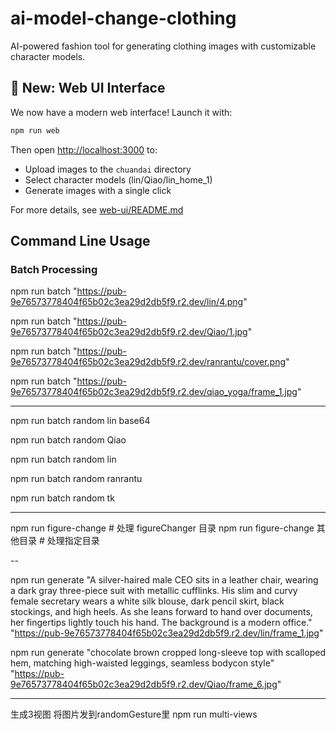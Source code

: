 # ai-model-change-clothing

AI-powered fashion tool for generating clothing images with customizable character models.

## 🚀 New: Web UI Interface

We now have a modern web interface! Launch it with:

```bash
npm run web
```

Then open [http://localhost:3000](http://localhost:3000) to:
- Upload images to the `chuandai` directory
- Select character models (lin/Qiao/lin_home_1)
- Generate images with a single click

For more details, see [web-ui/README.md](./web-ui/README.md)

## Command Line Usage

### Batch Processing

npm run batch  "https://pub-9e76573778404f65b02c3ea29d2db5f9.r2.dev/lin/4.png"

npm run batch  "https://pub-9e76573778404f65b02c3ea29d2db5f9.r2.dev/Qiao/1.jpg"

npm run batch "https://pub-9e76573778404f65b02c3ea29d2db5f9.r2.dev/ranrantu/cover.png"

npm run batch "https://pub-9e76573778404f65b02c3ea29d2db5f9.r2.dev/qiao_yoga/frame_1.jpg"

---
npm run batch random lin base64

npm run batch random Qiao

npm run batch random lin

npm run batch random ranrantu

npm run batch random tk

---

npm run figure-change        # 处理 figureChanger 目录
npm run figure-change 其他目录  # 处理指定目录

--

npm run generate "A silver-haired male CEO sits in a leather chair, wearing a dark gray three-piece suit with metallic cufflinks. His slim and curvy female secretary wears a white silk blouse, dark pencil skirt, black stockings, and high heels. As she leans forward to hand over documents, her fingertips lightly touch his hand. The background is a modern office." "https://pub-9e76573778404f65b02c3ea29d2db5f9.r2.dev/lin/frame_1.jpg"

npm run generate "chocolate brown cropped long-sleeve top with scalloped hem, matching high-waisted leggings, seamless bodycon style" "https://pub-9e76573778404f65b02c3ea29d2db5f9.r2.dev/Qiao/frame_6.jpg"


---
生成3视图
将图片发到randomGesture里
npm run multi-views   